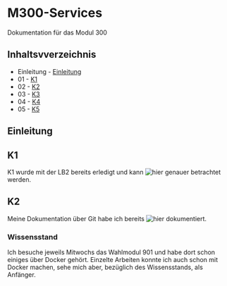 # M300-Services
Dokumentation für das Modul 300

## Inhaltsvverzeichnis
* Einleitung - [Einleitung](#einleitung)
* 01 - [K1](#k1)
* 02 - [K2](#k2)
* 03 - [K3](#k3)
* 04 - [K4](#k4)
* 05 - [K5](#k5)

## Einleitung
## K1
K1 wurde mit der LB2 bereits erledigt und kann
![hier](https://github.com/GuitAris/M300-Services/tree/master/lb2#k1) genauer betrachtet werden.

## K2
Meine Dokumentation über Git habe ich bereits ![hier](https://github.com/GuitAris/M300-Services/tree/master/lb2#k2) dokumentiert. 
### Wissensstand
Ich besuche jeweils Mitwochs das Wahlmodul 901 und habe dort schon einiges über Docker gehört. Einzelte Arbeiten konnte ich auch schon mit Docker machen, sehe mich aber, bezüglich des Wissensstands, als Anfänger. 
